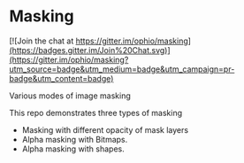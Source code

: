 Masking
=======

[![Join the chat at https://gitter.im/ophio/masking](https://badges.gitter.im/Join%20Chat.svg)](https://gitter.im/ophio/masking?utm_source=badge&utm_medium=badge&utm_campaign=pr-badge&utm_content=badge)

Various modes of image masking

This repo demonstrates three types of masking

- Masking with different opacity of mask layers
- Alpha masking with Bitmaps.
- Alpha masking with shapes.
